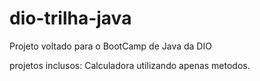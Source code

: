 # dio-trilha-java

Projeto voltado para o BootCamp de Java da DIO

projetos inclusos: Calculadora utilizando apenas metodos.
